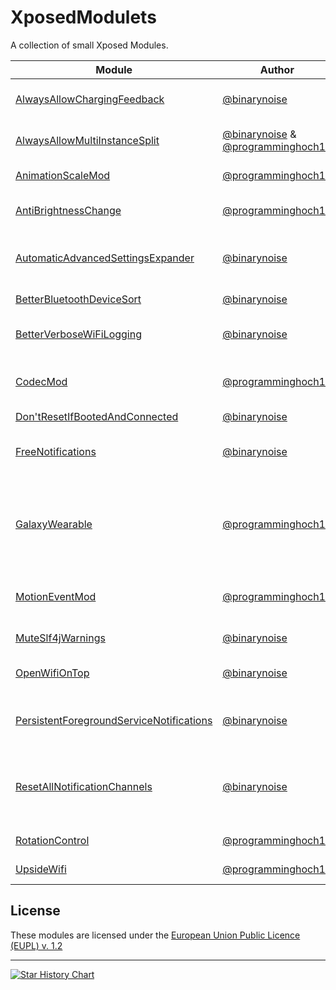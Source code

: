 # XposedModulets

A collection of small Xposed Modules.

<!--@formatter:off-->
| Module | Author | Description | Releases |
|-|-|-|-|
| [AlwaysAllowChargingFeedback](AlwaysAllowChargingFeedback) | [@binarynoise](https://github.com/binarynoise) | Always allow charging feedback, even in DnD mode | [GitHub](https://github.com/binarynoise/XposedModulets/releases?q=AlwaysAllowChargingFeedback) |
| [AlwaysAllowMultiInstanceSplit](AlwaysAllowMultiInstanceSplit) | [@binarynoise](https://github.com/binarynoise) & [@programminghoch10](https://github.com/programminghoch10) | Allow all apps to be launched twice in a split screen | [GitHub](https://github.com/binarynoise/XposedModulets/releases?q=AlwaysAllowMultiInstanceSplit) |
| [AnimationScaleMod](AnimationScaleMod) | [@programminghoch10](https://github.com/programminghoch10) | Add more animation scale multipliers | [GitHub](https://github.com/binarynoise/XposedModulets/releases?q=AnimationScaleMod) |
| [AntiBrightnessChange](AntiBrightnessChange) | [@programminghoch10](https://github.com/programminghoch10) | Prevent apps from changing display brightness | [GitHub](https://github.com/binarynoise/XposedModulets/releases?q=AntiBrightnessChange) [IzzyOnDroid](https://apt.izzysoft.de/fdroid/index/apk/com.programminghoch10.AntiBrightnessChange) |
| [AutomaticAdvancedSettingsExpander](AutomaticAdvancedSettingsExpander) | [@binarynoise](https://github.com/binarynoise) | Automatically expands the advanced settings in the Settings app | [GitHub](https://github.com/binarynoise/XposedModulets/releases?q=AutomaticAdvancedSettingsExpander) [IzzyOnDroid](https://apt.izzysoft.de/fdroid/index/apk/de.binarynoise.AutomaticAdvancedSettingsExpander) |
| [BetterBluetoothDeviceSort](BetterBluetoothDeviceSort) | [@binarynoise](https://github.com/binarynoise) | Sorts Bluetooth devices by name | [GitHub](https://github.com/binarynoise/XposedModulets/releases?q=betterBluetoothDeviceSort) [IzzyOnDroid](https://apt.izzysoft.de/fdroid/index/apk/de.binarynoise.betterBluetoothDeviceSort) |
| [BetterVerboseWiFiLogging](BetterVerboseWiFiLogging) | [@binarynoise](https://github.com/binarynoise) | Makes the verbose Wi-Fi information more readable | [GitHub](https://github.com/binarynoise/XposedModulets/releases?q=betterVerboseWiFiLogging) [IzzyOnDroid](https://apt.izzysoft.de/fdroid/index/apk/de.binarynoise.betterVerboseWiFiLogging) |
| [CodecMod](CodecMod) | [@programminghoch10](https://github.com/programminghoch10) | Selectively disable audio/video hardware/software encoders/decoders. | [GitHub](https://github.com/binarynoise/XposedModulets/releases?q=CodecMod) |
| [Don'tResetIfBootedAndConnected](DontResetIfBootedAndConnected) | [@binarynoise](https://github.com/binarynoise) | | [GitHub](https://github.com/binarynoise/XposedModulets/releases?q=dontResetIfBootedAndConnected) | 
| [FreeNotifications](FreeNotifications) | [@binarynoise](https://github.com/binarynoise) | Enables customization for all Notification Channels again | [GitHub](https://github.com/binarynoise/XposedModulets/releases?q=freeNotifications) [IzzyOnDroid](https://apt.izzysoft.de/fdroid/index/apk/de.binarynoise.freeNotifications) |
| [GalaxyWearable](GalaxyWearable) | [@programminghoch10](https://github.com/programminghoch10) | Enables running Samsung's GalaxyWearable app and compantions on modded Samsung devices. | [GitHub](https://github.com/binarynoise/XposedModulets/releases?q=GalaxyWearable) |
| [MotionEventMod](MotionEventMod) | [@programminghoch10](https://github.com/programminghoch10) | Disable touch input for some seconds after the stylus was in use | [GitHub](https://github.com/binarynoise/XposedModulets/releases?q=MotionEventMod) |
| [MuteSlf4jWarnings](MuteSlf4jWarnings) | [@binarynoise](https://github.com/binarynoise) | Mutes all slf4j warnings | [GitHub](https://github.com/binarynoise/XposedModulets/releases?q=muteSlf4jWarnings) |
| [OpenWifiOnTop](OpenWifiOnTop) | [@binarynoise](https://github.com/binarynoise) | Prioritizes open Wi-Fi networks in the Wi-Fi picker | [GitHub](https://github.com/binarynoise/XposedModulets/releases?q=OpenWifiOnTop) |
| [PersistentForegroundServiceNotifications](PersistentForegroundServiceNotifications) | [@binarynoise](https://github.com/binarynoise) | Make notifications of foreground services persistent again | [GitHub](https://github.com/binarynoise/XposedModulets/releases?q=persistentForegroundServiceNotifications) |
| [ResetAllNotificationChannels](ResetAllNotificationChannels) | [@binarynoise](https://github.com/binarynoise) | Reset all Notification Channels: vibrations, ringtones, importance etc. | [GitHub](https://github.com/binarynoise/XposedModulets/releases?q=resetAllNotificationChannels) [IzzyOnDroid](https://apt.izzysoft.de/fdroid/index/apk/de.binarynoise.resetAllNotificationChannels) |
| [RotationControl](RotationControl) | [@programminghoch10](https://github.com/programminghoch10) | Force rotation for selected packages | [GitHub](https://github.com/binarynoise/XposedModulets/releases?q=RotationControl) [IzzyOnDroid](https://apt.izzysoft.de/fdroid/index/apk/com.programminghoch10.RotationControl) |
| [UpsideWifi](UpsideWifi) | [@programminghoch10](https://github.com/programminghoch10) | Turn the WiFi icon upside down | [GitHub](https://github.com/binarynoise/XposedModulets/releases?q=UpsideWifi) |
<!--@formatter:on-->

## License

These modules are licensed under the [European Union Public Licence (EUPL) v. 1.2](https://joinup.ec.europa.eu/collection/eupl/eupl-text-eupl-12)

---
<a href="https://star-history.com/#binarynoise/XposedModulets&Date">
 <picture>
   <source media="(prefers-color-scheme: dark)" srcset="https://api.star-history.com/svg?repos=binarynoise/XposedModulets&type=Date&theme=dark" />
   <source media="(prefers-color-scheme: light)" srcset="https://api.star-history.com/svg?repos=binarynoise/XposedModulets&type=Date" />
   <img alt="Star History Chart" src="https://api.star-history.com/svg?repos=binarynoise/XposedModulets&type=Date" />
 </picture>
</a>
